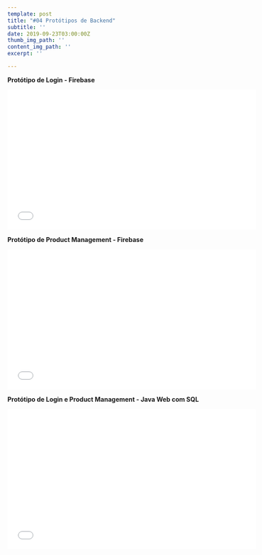 ```yaml
---
template: post
title: "#04 Protótipos de Backend"
subtitle: ''
date: 2019-09-23T03:00:00Z
thumb_img_path: ''
content_img_path: ''
excerpt: ''

---
```

**Protótipo de Login - Firebase**

<iframe width="560" height="315" src="[https://www.youtube.com/embed/VPksuVcFlec](https://www.youtube.com/embed/VPksuVcFlec "https://www.youtube.com/embed/VPksuVcFlec")" frameborder="0" allow="accelerometer; autoplay; encrypted-media; gyroscope; picture-in-picture" allowfullscreen></iframe>

**Protótipo de Product Management - Firebase**

<iframe width="560" height="315" src="[https://www.youtube.com/embed/7DtgGPLwK04](https://www.youtube.com/embed/7DtgGPLwK04 "https://www.youtube.com/embed/7DtgGPLwK04")" frameborder="0" allow="accelerometer; autoplay; encrypted-media; gyroscope; picture-in-picture" allowfullscreen></iframe>

**Protótipo de Login e Product Management - Java Web com SQL**

<iframe width="560" height="315" src="[https://www.youtube.com/embed/s0_40fRYWVI](https://www.youtube.com/embed/s0_40fRYWVI "https://www.youtube.com/embed/s0_40fRYWVI")" frameborder="0" allow="accelerometer; autoplay; encrypted-media; gyroscope; picture-in-picture" allowfullscreen></iframe>